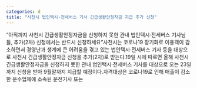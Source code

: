 ```yaml
---
categories: d
title: "사천시 법인택시·전세버스 기사 긴급생활안정자금 지급 추가 신청"
---
```

“아직까지 사천시 긴급생활안정자금을 신청하지 못한 관내 법인택시·전세버스 기사님들, 추가(2차) 신청에서는 반드시 신청하세요”사천시는 코로나19 장기화로 이용객이 감소하면서 경영난과 생계에 큰 어려움을 겪고 있는 법인택시·전세버스 기사 등을 대상으로 사천시 긴급생활안정자금 신청을 추가(2차)로 받는다.19일 시에 따르면 올해 사천시 긴급생활안정자금을 신청하지 못한 관내 법인택시·전세버스 기사를 대상으로 오는 23일까지 신청을 받아 9월말까지 지급할 예정이다.자격대상은 코로나19로 인해 매출이 감소한 운수업체에 소속된 운전기사 또는